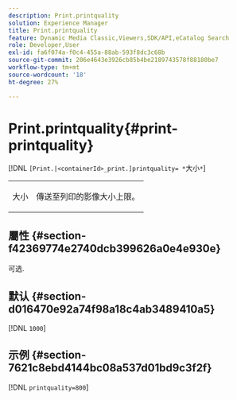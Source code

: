 ```yaml
---
description: Print.printquality
solution: Experience Manager
title: Print.printquality
feature: Dynamic Media Classic,Viewers,SDK/API,eCatalog Search
role: Developer,User
exl-id: fa6f074a-f0c4-455a-88ab-593f8dc3c68b
source-git-commit: 206e4643e3926cb85b4be2189743578f88180be7
workflow-type: tm+mt
source-wordcount: '18'
ht-degree: 27%

---
```


# Print.printquality{#print-printquality}

[!DNL `[Print.|<containerId>_print.]printquality= *`大小`*`]

<table id="table_2B109D2F91E64B5382B31921C3780FA5"> 
 <tbody> 
  <tr> 
   <td colname="col1"> <p><span class="codeph"><span class="varname"> 大小</span></span> </p> </td> 
   <td colname="col2"> <p> 傳送至列印的影像大小上限。 </p> </td> 
  </tr> 
 </tbody> 
</table>

## 屬性 {#section-f42369774e2740dcb399626a0e4e930e}

可选.

## 默认 {#section-d016470e92a74f98a18c4ab3489410a5}

[!DNL `1000`]

## 示例 {#section-7621c8ebd4144bc08a537d01bd9c3f2f}

[!DNL `printquality=800`]
